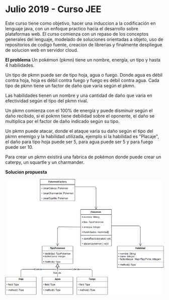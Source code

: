 # Julio 2019 - Curso JEE
Este curso tiene como objetivo, hacer una induccion a la codificación en lenguaje java, con un enfoque practico hacia el desarrollo sobre plataformas web. El curso comienza con un repaso de los conceptos generales del lenguaje, modelado de soluciones orientadas a objeto, uso de repositorios de codigo fuente, creacion de librerias y finalmente despliegue de solucion web en servidor cloud.

**El problema**
Un pokémon (pkmn) tiene un nombre, energía, un tipo y hasta 4 habilidades.

Un tipo de pkmn puede ser de tipo hoja, agua o fuego. Donde agua es débil contra hoja, hoja es débil contra fuego y fuego es débil contra agua. Cada tipo de pkmn tiene un factor de daño que varia según el pkmn.

Las habilidades tienen un nombre y una cantidad de daño que varia en efectividad según el tipo del pkmn rival.

Un pkmn comienza con el 100% de energía y puede disminuir según el daño recibido, si el pokmn tiene debilidad sobre el oponente, el daño se multiplica por el factor de daño indicado según su tipo.

Un pkmn puede atacar, donde el ataque varia su daño según el tipo del pkmn enemigo y la habilidad utilizada, ejemplo si la habilidad es "Placaje", el daño para tipo hoja puede ser 5, para agua puede ser 5 y para fuego puede ser 10.

Para crear un pkmn existirá una fabrica de pokémon donde puede crear un caterpy, un squartle y un charmander.

**Solucion propuesta**

![alt text](https://raw.githubusercontent.com/lbgutierrez/curso-jee-julio/master/documentacion/ejercicios-resueltos/sesion-1/DC_Pokemon.png)
